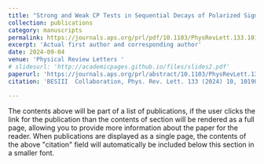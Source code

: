```yaml
---
title: "Strong and Weak CP Tests in Sequential Decays of Polarized Sigma0 Hyperons"
collection: publications
category: manuscripts
permalink: https://journals.aps.org/prl/pdf/10.1103/PhysRevLett.133.101902
excerpt: 'Actual first author and corresponding author'
date: 2024-09-04
venue: 'Physical Review Letters '
# slidesurl: 'http://academicpages.github.io/files/slides2.pdf'
paperurl: 'https://journals.aps.org/prl/abstract/10.1103/PhysRevLett.133.101902'
citation: 'BESIII  Collaboration, Phys. Rev. Lett. 133 (2024) 10, 101902.'

---
```


The contents above will be part of a list of publications, if the user clicks the link for the publication than the contents of section will be rendered as a full page, allowing you to provide more information about the paper for the reader. When publications are displayed as a single page, the contents of the above "citation" field will automatically be included below this section in a smaller font.
